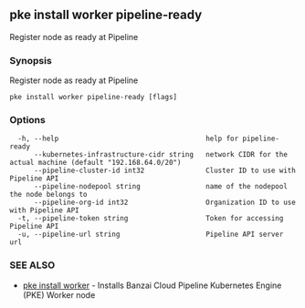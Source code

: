 ## pke install worker pipeline-ready

Register node as ready at Pipeline

### Synopsis

Register node as ready at Pipeline

```
pke install worker pipeline-ready [flags]
```

### Options

```
  -h, --help                                    help for pipeline-ready
      --kubernetes-infrastructure-cidr string   network CIDR for the actual machine (default "192.168.64.0/20")
      --pipeline-cluster-id int32               Cluster ID to use with Pipeline API
      --pipeline-nodepool string                name of the nodepool the node belongs to
      --pipeline-org-id int32                   Organization ID to use with Pipeline API
  -t, --pipeline-token string                   Token for accessing Pipeline API
  -u, --pipeline-url string                     Pipeline API server url
```

### SEE ALSO

* [pke install worker](pke_install_worker.md)	 - Installs Banzai Cloud Pipeline Kubernetes Engine (PKE) Worker node

